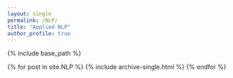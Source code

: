 ```yaml
---
layout: single
permalink: /NLP/
title: "Applied NLP"
author_profile: true
---
```


{% include base_path %}


{% for post in site.NLP %}
  {% include archive-single.html %}
{% endfor %}
